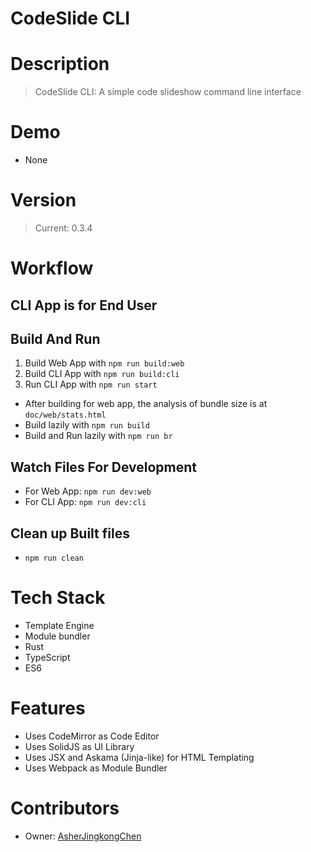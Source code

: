 # CodeSlide CLI

# Description
> CodeSlide CLI: A simple code slideshow command line interface

# Demo
- None

# Version
> Current: 0.3.4

# Workflow
## CLI App is for End User

## Build And Run
1. Build Web App with `npm run build:web`
2. Build CLI App with `npm run build:cli`
3. Run CLI App with `npm run start`

- After building for web app, the analysis of bundle size is at `doc/web/stats.html`
- Build lazily with `npm run build`
- Build and Run lazily with `npm run br`

## Watch Files For Development
- For Web App: `npm run dev:web`
- For CLI App: `npm run dev:cli`

## Clean up Built files
- `npm run clean`

# Tech Stack
- Template Engine
- Module bundler
- Rust
- TypeScript
- ES6

# Features
- Uses CodeMirror as Code Editor
- Uses SolidJS as UI Library
- Uses JSX and Askama (Jinja-like) for HTML Templating
- Uses Webpack as Module Bundler

# Contributors
- Owner: [AsherJingkongChen](https://github.com/AsherJingkongChen)
